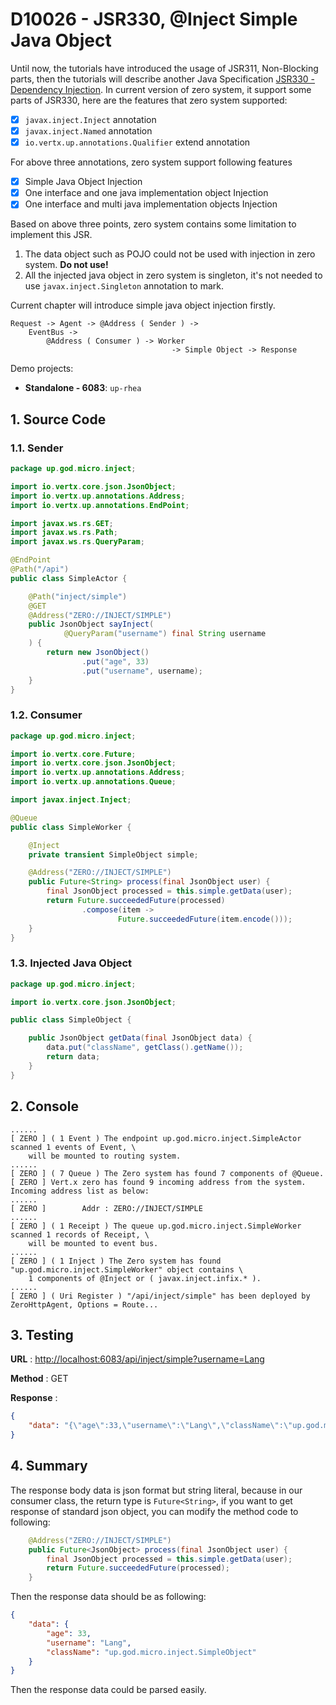 # D10026 - JSR330, @Inject Simple Java Object

Until now, the tutorials have introduced the usage of JSR311, Non-Blocking parts, then the tutorials will describe
another Java Specification [JSR330 - Dependency Injection](https://jcp.org/en/jsr/detail?id=330). In current version of
zero system, it support some parts of JSR330, here are the features that zero system supported:

* [x] `javax.inject.Inject` annotation
* [x] `javax.inject.Named` annotation
* [x] `io.vertx.up.annotations.Qualifier` extend annotation

For above three annotations, zero system support following features

* [x] Simple Java Object Injection
* [x] One interface and one java implementation object Injection
* [x] One interface and multi java implementation objects Injection

Based on above three points, zero system contains some limitation to implement this JSR.

1. The data object such as POJO could not be used with injection in zero system. **Do not use!**
2. All the injected java object in zero system is singleton, it's not needed to use `javax.inject.Singleton` annotation
   to mark.

Current chapter will introduce simple java object injection firstly.

```
Request -> Agent -> @Address ( Sender ) -> 
    EventBus -> 
        @Address ( Consumer ) -> Worker 
                                    -> Simple Object -> Response
```

Demo projects:

* **Standalone - 6083**: `up-rhea`

## 1. Source Code

### 1.1. Sender

```java
package up.god.micro.inject;

import io.vertx.core.json.JsonObject;
import io.vertx.up.annotations.Address;
import io.vertx.up.annotations.EndPoint;

import javax.ws.rs.GET;
import javax.ws.rs.Path;
import javax.ws.rs.QueryParam;

@EndPoint
@Path("/api")
public class SimpleActor {

    @Path("inject/simple")
    @GET
    @Address("ZERO://INJECT/SIMPLE")
    public JsonObject sayInject(
            @QueryParam("username") final String username
    ) {
        return new JsonObject()
                .put("age", 33)
                .put("username", username);
    }
}
```

### 1.2. Consumer

```java
package up.god.micro.inject;

import io.vertx.core.Future;
import io.vertx.core.json.JsonObject;
import io.vertx.up.annotations.Address;
import io.vertx.up.annotations.Queue;

import javax.inject.Inject;

@Queue
public class SimpleWorker {

    @Inject
    private transient SimpleObject simple;

    @Address("ZERO://INJECT/SIMPLE")
    public Future<String> process(final JsonObject user) {
        final JsonObject processed = this.simple.getData(user);
        return Future.succeededFuture(processed)
                .compose(item ->
                        Future.succeededFuture(item.encode()));
    }
}
```

### 1.3. Injected Java Object

```java
package up.god.micro.inject;

import io.vertx.core.json.JsonObject;

public class SimpleObject {

    public JsonObject getData(final JsonObject data) {
        data.put("className", getClass().getName());
        return data;
    }
}
```

## 2. Console

```shell
......
[ ZERO ] ( 1 Event ) The endpoint up.god.micro.inject.SimpleActor scanned 1 events of Event, \
    will be mounted to routing system.
......
[ ZERO ] ( 7 Queue ) The Zero system has found 7 components of @Queue.
[ ZERO ] Vert.x zero has found 9 incoming address from the system. Incoming address list as below: 
......
[ ZERO ]        Addr : ZERO://INJECT/SIMPLE
......
[ ZERO ] ( 1 Receipt ) The queue up.god.micro.inject.SimpleWorker scanned 1 records of Receipt, \
    will be mounted to event bus.
......
[ ZERO ] ( 1 Inject ) The Zero system has found "up.god.micro.inject.SimpleWorker" object contains \
    1 components of @Inject or ( javax.inject.infix.* ).
......
[ ZERO ] ( Uri Register ) "/api/inject/simple" has been deployed by ZeroHttpAgent, Options = Route...
```

## 3. Testing

**URL** : [http://localhost:6083/api/inject/simple?username=Lang](http://localhost:6083/api/inject/simple?username=Lang)

**Method** : GET

**Response** :

```json
{
    "data": "{\"age\":33,\"username\":\"Lang\",\"className\":\"up.god.micro.inject.SimpleObject\"}"
}
```

## 4. Summary

The response body data is json format but string literal, because in our consumer class, the return type
is `Future<String>`, if you want to get response of standard json object, you can modify the method code to following:

```java
    @Address("ZERO://INJECT/SIMPLE")
    public Future<JsonObject> process(final JsonObject user) {
        final JsonObject processed = this.simple.getData(user);
        return Future.succeededFuture(processed);
    }
```

Then the response data should be as following:

```json
{
    "data": {
        "age": 33,
        "username": "Lang",
        "className": "up.god.micro.inject.SimpleObject"
    }
}
```

Then the response data could be parsed easily.

